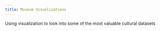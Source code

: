 ```yaml
---
title: Museum Visualizations
---
```

Using visualization to look into some of the most valuable cultural datasets
